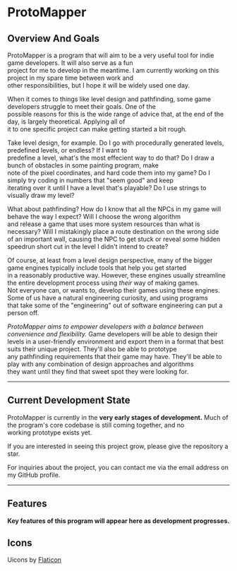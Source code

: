 # ProtoMapper  

## Overview And Goals

ProtoMapper is a program that will aim to be a very useful tool for indie game developers. It will also serve as a fun  
project for me to develop in the meantime. I am currently working on this project in my spare time between work and  
other responsibilities, but I hope it will be widely used one day.

When it comes to things like level design and pathfinding, some game developers struggle to meet their goals. One of the  
possible reasons for this is the wide range of advice that, at the end of the day, is largely theoretical. Applying all of  
it to one specific project can make getting started a bit rough.

Take level design, for example. Do I go with procedurally generated levels, predefined levels, or endless? If I want to  
predefine a level, what's the most effecient way to do that? Do I draw a bunch of obstacles in some painting program, make  
note of the pixel coordinates, and hard code them into my game? Do I simply try coding in numbers that "seem good" and keep  
iterating over it until I have a level that's playable? Do I use strings to visually draw my level?  

What about pathfinding? How do I know that all the NPCs in my game will behave the way I expect? Will I choose the wrong algorithm  
and release a game that uses more system resources than what is necessary? Will I mistakingly place a route destination on the wrong side  
of an important wall, causing the NPC to get stuck or reveal some hidden speedrun short cut in the level I didn't intend to create?

Of course, at least from a level design perspective, many of the bigger game engines typically include tools that help you get started  
in a reasonably productive way. However, these engines usually streamline the entire development process using *their* way of making games.  
Not everyone can, or wants to, develop their games using these engines. Some of us have a natural engineering curiosity, and using programs  
that take some of the "engineering" out of software engineering can put a person off.

*ProtoMapper aims to empower developers with a balance between convenience and flexibility.* Game developers will be able to design their  
levels in a user-friendly environment and export them in a format that best suits their unique project. They'll also be able to prototype  
any pathfinding requirements that their game may have. They'll be able to play with any combination of design approaches and algorithms  
they want until they find that sweet spot they were looking for.

---

## Current Development State

ProtoMapper is currently in the **very early stages of development.** Much of the program's core codebase is still coming together, and no  
working prototype exists yet.  

If you are interested in seeing this project grow, please give the repository a star.  

For inquiries about the project, you can contact me via the email address on my GitHub profile.

---

## Features

**Key features of this program will appear here as development progresses.**

## Icons

Uicons by <a href="https://www.flaticon.com/uicons">Flaticon</a>
